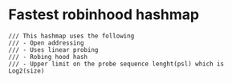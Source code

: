 # Fastest robinhood hashmap

    /// This hashmap uses the following
    /// - Open addressing
    /// - Uses linear probing
    /// - Robing hood hash
    /// - Upper limit on the probe sequence lenght(psl) which is Log2(size)
